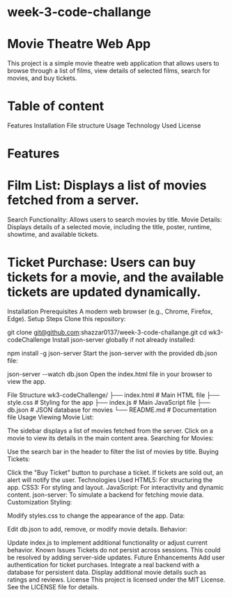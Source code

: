# week-3-code-challange
# Movie Theatre Web App
This project is a simple movie theatre web application that allows users to browse through a list of films, view details of selected films, search for movies, and buy tickets.
# Table of content
Features
Installation
File structure
Usage
Technology Used
License
# Features
# Film List: Displays a list of movies fetched from a server.
Search Functionality: Allows users to search movies by title.
Movie Details: Displays details of a selected movie, including the title, poster, runtime, showtime, and available tickets.
# Ticket Purchase: Users can buy tickets for a movie, and the available tickets are updated dynamically.
Installation
Prerequisites
A modern web browser (e.g., Chrome, Firefox, Edge).
Setup Steps
Clone this repository:

git clone git@github.com:shazzar0137/week-3-code-challange.git
cd wk3-codeChallenge
Install json-server globally if not already installed:

npm install -g json-server
Start the json-server with the provided db.json file:

json-server --watch db.json
Open the index.html file in your browser to view the app.

File Structure
wk3-codeChallenge/
├── index.html       # Main HTML file
├── style.css       # Styling for the app
├── index.js        # Main JavaScript file
├── db.json          # JSON database for movies
└── README.md        # Documentation file
Usage
Viewing Movie List:

The sidebar displays a list of movies fetched from the server.
Click on a movie to view its details in the main content area.
Searching for Movies:

Use the search bar in the header to filter the list of movies by title.
Buying Tickets:

Click the "Buy Ticket" button to purchase a ticket.
If tickets are sold out, an alert will notify the user.
Technologies Used
HTML5: For structuring the app.
CSS3: For styling and layout.
JavaScript: For interactivity and dynamic content.
json-server: To simulate a backend for fetching movie data.
Customization
Styling:

Modify styles.css to change the appearance of the app.
Data:

Edit db.json to add, remove, or modify movie details.
Behavior:

Update index.js to implement additional functionality or adjust current behavior.
Known Issues
Tickets do not persist across sessions. This could be resolved by adding server-side updates.
Future Enhancements
Add user authentication for ticket purchases.
Integrate a real backend with a database for persistent data.
Display additional movie details such as ratings and reviews.
License
This project is licensed under the MIT License. See the LICENSE file for details.